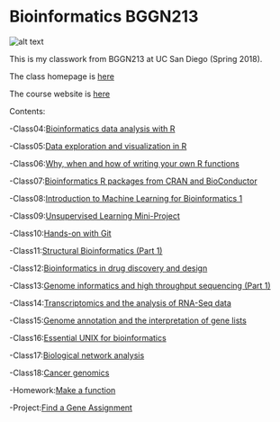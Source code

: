 # Bioinformatics BGGN213

[logo]: http://www.bioinformatics.dtu.dk/gimage.ashx?i=VHJ1ZV9ffHxfX2h0dHA6Ly93d3cuYmlvaW5mb3JtYXRpY3MuZHR1LmRrLy8tL21lZGlhL0luc3RpdHV0dGVyL2Jpb2luZm9ybWF0aWNzL0ZvcnNpZGUvTmV3Q2hpcC5hc2h4X198fF9fNzAwX198fF9fMzUwX198fF9fVHJ1ZV9ffHxfX0ZhbHNlX198fF9fRmFsc2VfX3x8X18wX198fF9fX198fF9fMA_:_3d_:_3d
![alt text][logo]

This is my classwork from BGGN213 at UC San Diego (Spring 2018). 

The class homepage is [here](https://github.com/avaladezucsd/bggn213)

The course website is [here](https://bioboot.github.io/bggn213_S18/)

Contents:

-Class04:[Bioinformatics data analysis with R ](url)

-Class05:[Data exploration and visualization in R ](url)

-Class06:[Why, when and how of writing your own R functions ](url)

-Class07:[Bioinformatics R packages from CRAN and BioConductor ](https://github.com/avaladezucsd/bggn213/blob/master/BGGN21320180425/Class_7.md)

-Class08:[Introduction to Machine Learning for Bioinformatics 1 ](https://github.com/avaladezucsd/bggn213/blob/master/BGGN21320180427/BGGN21320180427inclass.md)

-Class09:[Unsupervised Learning Mini-Project ](https://github.com/avaladezucsd/bggn213/blob/master/BGGN21320180502/Lecture%209%20Unsupervised.Rmd)

-Class10:[Hands-on with Git ](url)

-Class11:[Structural Bioinformatics (Part 1) ](https://github.com/avaladezucsd/bggn213/blob/master/BGGN21320180509/Class11.md)

-Class12:[Bioinformatics in drug discovery and design ](url)

-Class13:[Genome informatics and high throughput sequencing (Part 1) ](https://github.com/avaladezucsd/bggn213/blob/master/BGGN21320180516/BGGN21320180516.md)

-Class14:[Transcriptomics and the analysis of RNA-Seq data ](https://github.com/avaladezucsd/bggn213/blob/master/BGGN21320180518/Lecture14.md)

-Class15:[Genome annotation and the interpretation of gene lists ](https://github.com/avaladezucsd/bggn213/blob/master/BGGN21320180523/Lecture15.md)

-Class16:[Essential UNIX for bioinformatics ](url)

-Class17:[Biological network analysis ](https://github.com/avaladezucsd/bggn213/blob/master/BGGN21320180530/Lecture17.md)

-Class18:[Cancer genomics ](https://github.com/avaladezucsd/bggn213/blob/master/BGGN21320180601/Lecture18.md)

-Homework:[Make a function](url)

-Project:[Find a Gene Assignment](https://github.com/avaladezucsd/bggn213/blob/master/BGGN21320180605/GeneAssignment.md)
